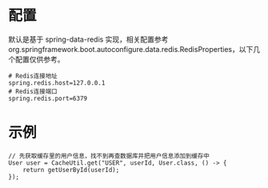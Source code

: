 # 配置

默认是基于 spring-data-redis 实现，相关配置参考 org.springframework.boot.autoconfigure.data.redis.RedisProperties，以下几个配置仅供参考。

```
# Redis连接地址
spring.redis.host=127.0.0.1
# Redis连接端口
spring.redis.port=6379
```

# 示例

```
// 先获取缓存里的用户信息，找不到再查数据库并把用户信息添加到缓存中
User user = CacheUtil.get("USER", userId, User.class, () -> {
    return getUserById(userId);
});
```
